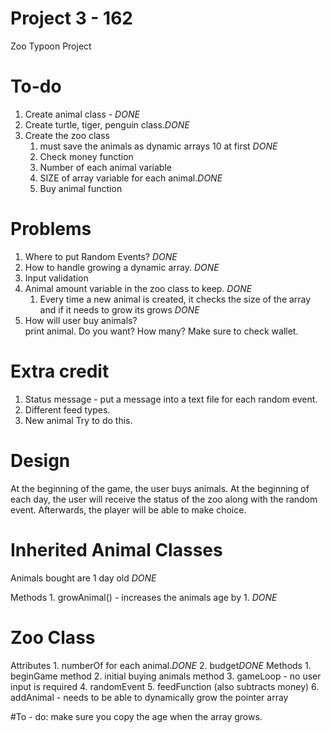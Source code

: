 # Project 3 - 162
Zoo Typoon Project

# To-do
1. Create animal class - *DONE*
2. Create turtle, tiger, penguin class.*DONE*
3. Create the zoo class
    1. must save the animals as dynamic arrays 
        10 at first *DONE*
    2. Check money function 
    3. Number of each animal variable
    4. SIZE of array variable for each animal.*DONE*
    5. Buy animal function
    
    


# Problems
1. Where to put Random Events? *DONE*
2. How to handle growing a dynamic array. *DONE* 
3. Input validation
4. Animal amount variable in the zoo class to keep. *DONE* 
    1. Every time a new animal is created, it checks the size of the array and if it needs to grow its grows *DONE*
5. How will user buy animals?   
    print animal. Do you want? How many?
    Make sure to check wallet. 

# Extra credit
1. Status message - put a message into a text file for each random event.
2. Different feed types.
3. New animal  Try to do this.

# Design

At the beginning of the game, the user buys animals.
At the beginning of each day, the user will receive the status of the zoo along with the random event.
Afterwards, the player will be able to make choice. 

# Inherited Animal Classes
Animals bought are 1 day old *DONE*

Methods
	1. growAnimal() - increases the animals age by 1. *DONE*

# Zoo Class
Attributes
	1. numberOf for each animal.*DONE*
	2. budget*DONE*
Methods
	1. beginGame method
	2. initial buying animals method
	3. gameLoop - no user input is required 
	4. randomEvent
	5. feedFunction (also subtracts money)
	6. addAnimal - needs to be able to dynamically grow the pointer array

#To - do:
make sure you copy the age when the array grows. 

